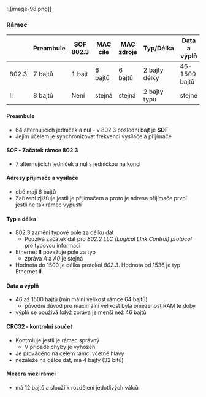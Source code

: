 ![[image-98.png]]
### Rámec
|       | Preambule | SOF 802.3 | MAC cíle | MAC zdroje | Typ/Délka     | Data a výplň  | CRC32   | Mezera mezi rámci |
| ----- | --------- | --------- | -------- | ---------- | ------------- | ------------- | ------- | ----------------- |
| 802.3 | 7 bajtů   | 1 bajt    | 6 bajtů  | 6 bajtů    | 2 bajty délky | 46-1500 bajtů | 4 bajty | 12 bajtů          |
| II    | 8 bajtů   | Není      | stejná   | stejná     | 2 bajty typu  | stejné        | stejné  | stejné            |
#### Preambule
 - 64 alternujících jedniček a nul - v 802.3 poslední bajt je **SOF**
 - Jejím účelem je synchronizovat frekvenci vysílače a přijímače
 
#### SOF - Začátek rámce 802.3
  -  7 alternujících jedniček a nul s jedničkou na konci

#### Adresy přijímače a vysílače
  - obě mají 6 bajtů
  - Zařízení zjišťuje jestli je přijímačem a proto je adresa přijímače první jestli ne tak rámec vypustí

#### Typ a délka
 - 802.3 zamění typové pole za délku dat 
	 - Používá začátek dat pro *802.2 LLC (Logical LInk Control) protocol* pro typovou informaci
- Ethernet **II** považuje pole za typ
	- zpráva *A* a *A0* je stejná
- Hodnota do 1500 je délka protokol *802.3*. Hodnota od 1536 je typ Ethernet **II**.

#### Data a výplň
 - 46 až 1500 bajtů (minimální velikost rámce 64 bajtů)
	 - původní důvod pro maximální velikost byla omezenost RAM té doby
 - výplň se používá když zpráva je menší než 46 bajtů

#### CRC32 - kontrolní součet
 - Kontroluje jestli je rámec správný
	 - V případě chyby je vyhozen
- Je prováděno na celém rámci včetně hlavy
- nezáleže na délce dat, má 4 bajty (32 bitů)

#### Mezera mezi rámci
 - má 12 bajtů a slouží k rozdělení jedotlivých válců